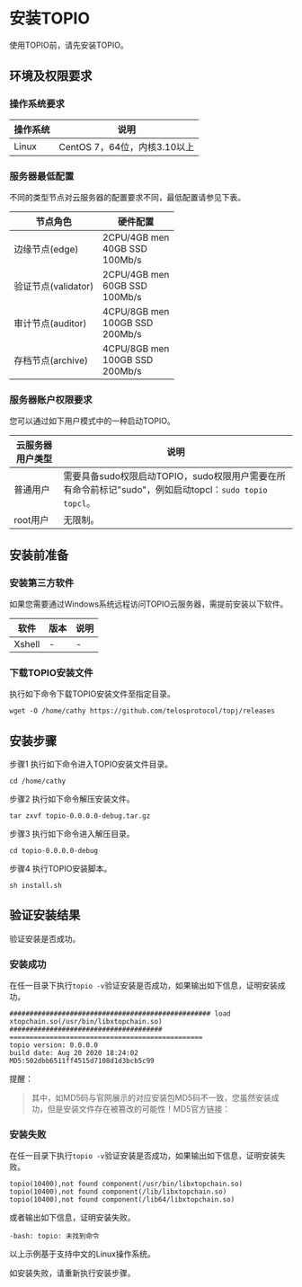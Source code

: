 # 安装TOPIO

使用TOPIO前，请先安装TOPIO。

## 环境及权限要求

### 操作系统要求

| 操作系统 | 说明                         |
| -------- | ---------------------------- |
| Linux    | CentOS 7，64位，内核3.10以上 |

### 服务器最低配置

不同的类型节点对云服务器的配置要求不同，最低配置请参见下表。

| 节点角色            | 硬件配置                               |
| ------------------- | -------------------------------------- |
| 边缘节点(edge)      | 2CPU/4GB men<br/>40GB SSD<br/>100Mb/s  |
| 验证节点(validator) | 2CPU/4GB men<br/>60GB SSD<br/>100Mb/s  |
| 审计节点(auditor)   | 4CPU/8GB men<br/>100GB SSD<br/>200Mb/s |
| 存档节点(archive)   | 4CPU/8GB men<br/>100GB SSD<br/>200Mb/s |

### 服务器账户权限要求

您可以通过如下用户模式中的一种启动TOPIO。

| 云服务器用户类型 | 说明                                                         |
| ---------------- | ------------------------------------------------------------ |
| 普通用户         | 需要具备sudo权限启动TOPIO，sudo权限用户需要在所有命令前标记"sudo"，例如启动topcl：`sudo topio topcl`。 |
| root用户         | 无限制。                                                     |

## 安装前准备

### 安装第三方软件

如果您需要通过Windows系统远程访问TOPIO云服务器，需提前安装以下软件。

| 软件   | 版本 | 说明 |
| ------ | ---- | ---- |
| Xshell | -    | -    |

### 下载TOPIO安装文件

执行如下命令下载TOPIO安装文件至指定目录。

```
wget -O /home/cathy https://github.com/telosprotocol/topj/releases
```

## 安装步骤

步骤1 执行如下命令进入TOPIO安装文件目录。

```
cd /home/cathy
```

步骤2 执行如下命令解压安装文件。

```
tar zxvf topio-0.0.0.0-debug.tar.gz
```

步骤3 执行如下命令进入解压目录。

```
cd topio-0.0.0.0-debug
```

步骤4 执行TOPIO安装脚本。

```
sh install.sh
```

## 验证安装结果

验证安装是否成功。

### 安装成功

在任一目录下执行`topio -v`验证安装是否成功，如果输出如下信息，证明安装成功。

```
################################################## load xtopchain.so(/usr/bin/libxtopchain.so) ######################################
================================================
topio version: 0.0.0.0
build date: Aug 20 2020 18:24:02
MD5:502dbb6511ff4515d7108d1d3bcb5c99
```

提醒：

> 其中，如MD5码与官网展示的对应安装包MD5码不一致，您虽然安装成功，但是安装文件存在被篡改的可能性！MD5官方链接：

### 安装失败

在任一目录下执行`topio -v`验证安装是否成功，如果输出如下信息，证明安装失败。

```
topio(10400),not found component(/usr/bin/libxtopchain.so) topio(10400),not found component(/lib/libxtopchain.so) topio(10400),not found component(/lib64/libxtopchain.so)
```

或者输出如下信息，证明安装失败。

```
-bash: topio: 未找到命令
```

以上示例基于支持中文的Linux操作系统。

如安装失败，请重新执行安装步骤。

